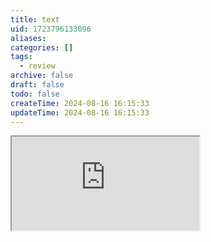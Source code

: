 ```yaml
---
title: text
uid: 1723796133096
aliases:
categories: []
tags:
  - review
archive: false
draft: false
todo: false
createTime: 2024-08-16 16:15:33
updateTime: 2024-08-16 16:15:33
---
```


<iframe
  class="iframe_full"
  src="https://dict.youdao.com/result?word=text&lang=en"
>
</iframe>
